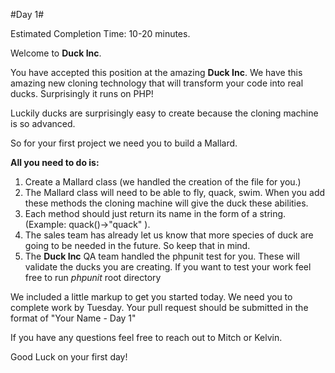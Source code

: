 #Day 1#

Estimated Completion Time: 10-20 minutes.

Welcome to **Duck Inc**.

You have accepted this position at the amazing **Duck Inc**. We have this amazing new cloning technology that will transform your code into real ducks. Surprisingly it runs on PHP!

Luckily ducks are surprisingly easy to create because the cloning machine is so advanced. 

So for your first project we need you to build a Mallard.

**All you need to do is:**

 1. Create a Mallard class (we handled the creation of the file for you.)
 2. The Mallard class will need to be able to fly, quack, swim. When you add these methods the cloning machine will give the duck these abilities.
 3. Each method should just return its name in the form of a string. (Example: quack()->"quack" ).
 4. The sales team has already let us know that more species of duck are going to be needed in the future. So keep that in mind.
 5. The **Duck Inc** QA team handled the phpunit test for you. These will validate the ducks you are creating. If you want to test your work feel free to run _phpunit_ root directory

We included a little markup to get you started today. We need you to complete work by Tuesday. Your pull request should be submitted in the format of "Your Name - Day 1"

If you have any questions feel free to reach out to Mitch or Kelvin.

Good Luck on your first day!